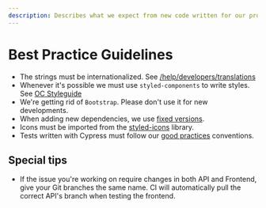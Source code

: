 ```yaml
---
description: Describes what we expect from new code written for our product
---
```


# Best Practice Guidelines



* The strings must be internationalized. See [/help/developers/translations](https://docs.opencollective.com/help/developers/translations)
* Whenever it's possible we must use `styled-components` to write styles. See [OC Styleguide](https://opencollective-styleguide.now.sh/)
* We're getting rid of `Bootstrap`. Please don't use it for new developments.
* When adding new dependencies, we use [fixed versions](https://docs.npmjs.com/about-semantic-versioning).
* Icons must be imported from the [styled-icons](http://styled-icons.js.org/) library.
* Tests written with Cypress must follow our [good practices](https://docs.opencollective.com/help/developers/testing-with-cypress) conventions.

## Special tips

* If the issue you're working on require changes in both API and Frontend, give your Git branches the same name. CI will automatically pull the correct API's branch when testing the frontend.

